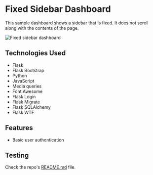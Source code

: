 # Fixed Sidebar Dashboard

This sample dashboard shows a sidebar that is fixed. It does not scroll along with the contents of the page.

![Fixed sidebar dashboard](app/static/images/fixed_sidebar_dashboard.gif)

## Technologies Used

- Flask
- Flask Bootstrap 
- Python
- JavaScript
- Media queries
- Font Awesome
- Flask Login
- Flask Migrate
- Flask SQLAlchemy
- Flask WTF

## Features 

- Basic user authentication

## Testing

Check the repo's [README.md](/README.md) file.